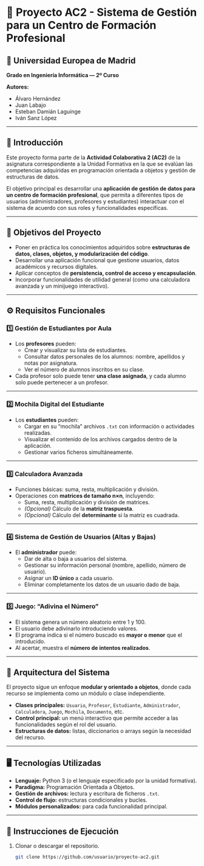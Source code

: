 # 📘 Proyecto AC2 - Sistema de Gestión para un Centro de Formación Profesional

## 🏫 Universidad Europea de Madrid
**Grado en Ingeniería Informática — 2º Curso**

**Autores:**
- Álvaro Hernández
- Juan Labajo
- Esteban Damián Laguinge
- Iván Sanz López

---

## 📖 Introducción

Este proyecto forma parte de la **Actividad Colaborativa 2 (AC2)** de la asignatura correspondiente a la Unidad Formativa en la que se evalúan las competencias adquiridas en programación orientada a objetos y gestión de estructuras de datos.

El objetivo principal es desarrollar una **aplicación de gestión de datos para un centro de formación profesional**, que permita a diferentes tipos de usuarios (administradores, profesores y estudiantes) interactuar con el sistema de acuerdo con sus roles y funcionalidades específicas.

---

## 🧩 Objetivos del Proyecto

- Poner en práctica los conocimientos adquiridos sobre **estructuras de datos, clases, objetos, y modularización del código**.
- Desarrollar una aplicación funcional que gestione usuarios, datos académicos y recursos digitales.
- Aplicar conceptos de **persistencia, control de acceso y encapsulación**.
- Incorporar funcionalidades de utilidad general (como una calculadora avanzada y un minijuego interactivo).

---

## ⚙️ Requisitos Funcionales

### **1️⃣ Gestión de Estudiantes por Aula**
- Los **profesores** pueden:
    - Crear y visualizar su lista de estudiantes.
    - Consultar datos personales de los alumnos: nombre, apellidos y notas por asignatura.
    - Ver el número de alumnos inscritos en su clase.
- Cada profesor solo puede tener **una clase asignada**, y cada alumno solo puede pertenecer a un profesor.

---

### **2️⃣ Mochila Digital del Estudiante**
- Los **estudiantes** pueden:
    - Cargar en su “mochila” archivos `.txt` con información o actividades realizadas.
    - Visualizar el contenido de los archivos cargados dentro de la aplicación.
    - Gestionar varios ficheros simultáneamente.

---

### **3️⃣ Calculadora Avanzada**
- Funciones básicas: suma, resta, multiplicación y división.
- Operaciones con **matrices de tamaño n×n**, incluyendo:
    - Suma, resta, multiplicación y división de matrices.
    - *(Opcional)* Cálculo de la **matriz traspuesta**.
    - *(Opcional)* Cálculo del **determinante** si la matriz es cuadrada.

---

### **4️⃣ Sistema de Gestión de Usuarios (Altas y Bajas)**
- El **administrador** puede:
    - Dar de alta o baja a usuarios del sistema.
    - Gestionar su información personal (nombre, apellido, número de usuario).
    - Asignar un **ID único** a cada usuario.
    - Eliminar completamente los datos de un usuario dado de baja.

---

### **5️⃣ Juego: “Adivina el Número”**
- El sistema genera un número aleatorio entre 1 y 100.
- El usuario debe adivinarlo introduciendo valores.
- El programa indica si el número buscado es **mayor o menor** que el introducido.
- Al acertar, muestra el **número de intentos realizados**.

---

## 🧠 Arquitectura del Sistema

El proyecto sigue un enfoque **modular y orientado a objetos**, donde cada recurso se implementa como un módulo o clase independiente.
- **Clases principales:** `Usuario`, `Profesor`, `Estudiante`, `Administrador`, `Calculadora`, `Juego`, `Mochila`, `Documento`, etc.
- **Control principal:** un menú interactivo que permite acceder a las funcionalidades según el rol del usuario.
- **Estructuras de datos:** listas, diccionarios o arrays según la necesidad del recurso.

---

## 🖥️ Tecnologías Utilizadas

- **Lenguaje:** Python 3 (o el lenguaje especificado por la unidad formativa).
- **Paradigma:** Programación Orientada a Objetos.
- **Gestión de archivos:** lectura y escritura de ficheros `.txt`.
- **Control de flujo:** estructuras condicionales y bucles.
- **Módulos personalizados:** para cada funcionalidad principal.

---

## 🚀 Instrucciones de Ejecución

1. Clonar o descargar el repositorio.
   ```bash
   git clone https://github.com/usuario/proyecto-ac2.git
